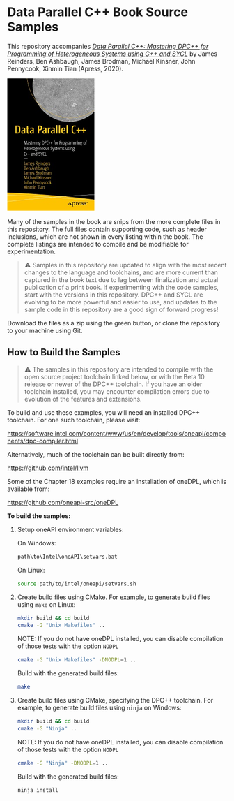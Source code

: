 # Data Parallel C++ Book Source Samples

This repository accompanies
[*Data Parallel C++: Mastering DPC++ for Programming of Heterogeneous Systems using C++ and SYCL*](https://www.apress.com/9781484255735)
by James Reinders, Ben Ashbaugh, James Brodman, Michael Kinsner, John
Pennycook, Xinmin Tian (Apress, 2020).

[comment]: #cover
![Cover image](9781484255735.jpg)

Many of the samples in the book are snips from the more complete files in this
repository. The full files contain supporting code, such as header inclusions,
which are not shown in every listing within the book. The complete listings
are intended to compile and be modifiable for experimentation.

> :warning: Samples in this repository are updated to align with the most
recent changes to the language and toolchains, and are more current than
captured in the book text due to lag between finalization and actual
publication of a print book. If experimenting with the code samples, start
with the versions in this repository. DPC++ and SYCL are evolving to be more
powerful and easier to use, and updates to the sample code in this repository
are a good sign of forward progress!

Download the files as a zip using the green button, or clone the repository to
your machine using Git.


## How to Build the Samples

> :warning: The samples in this repository are intended to compile with the
open source project toolchain linked below, or with the Beta 10 release or
newer of the DPC++ toolchain. If you have an older toolchain installed, you
may encounter compilation errors due to evolution of the features and
extensions.

To build and use these examples, you will need an installed DPC++ toolchain.
For one such toolchain, please visit:

https://software.intel.com/content/www/us/en/develop/tools/oneapi/components/dpc-compiler.html

Alternatively, much of the toolchain can be built directly from:

https://github.com/intel/llvm

Some of the Chapter 18 examples require an installation of oneDPL, which is
available from:

https://github.com/oneapi-src/oneDPL


**To build the samples:**

1. Setup oneAPI environment variables:

    On Windows:

    ```sh
    path\to\Intel\oneAPI\setvars.bat
    ```

    On Linux:

    ```sh
    source path/to/intel/oneapi/setvars.sh
    ```

2. Create build files using CMake.
   For example, to generate build files using `make` on Linux:
   
    ```sh
    mkdir build && cd build
    cmake -G "Unix Makefiles" ..
    ```

    NOTE: If you do not have oneDPL installed, you can disable compilation of
    those tests with the option `NODPL`

    ```sh
    cmake -G "Unix Makefiles" -DNODPL=1 ..
    ```
    Build with the generated build files:
    ```sh
    make
    ```

3. Create build files using CMake, specifying the DPC++ toolchain.
   For example, to generate build files using `ninja` on Windows:

    ```sh
    mkdir build && cd build
    cmake -G "Ninja" ..
    ```

    NOTE: If you do not have oneDPL installed, you can disable compilation of
    those tests with the option `NODPL`

    ```sh
    cmake -G "Ninja" -DNODPL=1 ..
    ```
    Build with the generated build files:
    ```sh
    ninja install
    ```
